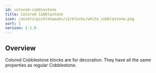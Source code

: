 ```yaml
---
id: colored-cobblestone
title: Colored Cobblestone
icon: /assets/pickletweaks/v2/blocks/white_cobblestone.png
sort: 1
version: 2.1.0
---
```


## Overview

Colored Cobblestone blocks are for decoration. They have all the same properties as regular Cobblestone.
